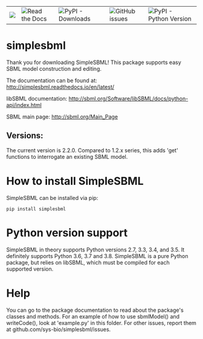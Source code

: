  <table style="width:100%">
  <tr>
    <td><img src="https://img.shields.io/badge/License-MIT-yellow.svg" /></td>
    <td><img alt="Read the Docs" src="https://img.shields.io/readthedocs/simplesbml"></td>
    <td><img alt="PyPI - Downloads" src="https://img.shields.io/pypi/dm/simplesbml"></td>
    <td><img alt="GitHub issues" src="https://img.shields.io/github/issues-raw/sys-bio/simplesbml"></td>
    <td><img alt="PyPI - Python Version" src="https://img.shields.io/pypi/pyversions/simplesbml"></td>
  </tr>
</table> 

# simplesbml

Thank you for downloading SimpleSBML!  This package supports easy SBML model construction and editing.

The documentation can be found at: http://simplesbml.readthedocs.io/en/latest/

libSBML documentation: http://sbml.org/Software/libSBML/docs/python-api/index.html

SBML main page: http://sbml.org/Main_Page

## Versions: 

The current version is 2.2.0. Compared to 1.2.x series, this adds 'get' functions to interrogate an existing SBML model.

# How to install SimpleSBML

SimpleSBML can be installed via pip:

```
pip install simplesbml
```
# Python version support

SimpleSBML in theory supports Python versions 2.7, 3.3, 3.4, and 3.5. It definitely supports Python 3.6, 3.7 and 3.8. SimpleSBML is a pure Python package, but relies on libSBML, which must be compiled for each supported version.

# Help

You can go to the package documentation to read about the package's classes and methods.  For an example of how to use sbmlModel() and writeCode(), look at 'example.py' in this folder.  For other issues, report them at github.com/sys-bio/simplesbml/issues.
